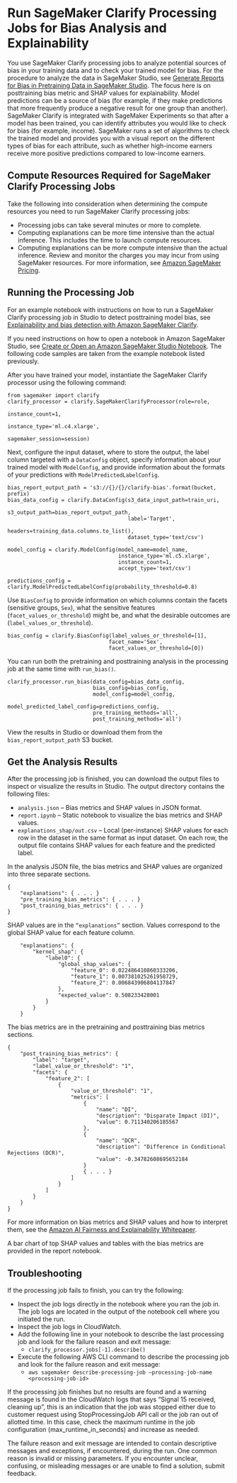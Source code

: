# Run SageMaker Clarify Processing Jobs for Bias Analysis and Explainability<a name="clarify-processing-job-run"></a>

You use SageMaker Clarify processing jobs to analyze potential sources of bias in your training data and to check your trained model for bias\. For the procedure to analyze the data in SageMaker Studio, see [Generate Reports for Bias in Pretraining Data in SageMaker Studio](clarify-data-bias-reports-ui.md)\. The focus here is on posttraining bias metric and SHAP values for explainability\. Model predictions can be a source of bias \(for example, if they make predictions that more frequently produce a negative result for one group than another\)\. SageMaker Clarify is integrated with SageMaker Experiments so that after a model has been trained, you can identify attributes you would like to check for bias \(for example, income\)\. SageMaker runs a set of algorithms to check the trained model and provides you with a visual report on the different types of bias for each attribute, such as whether high\-income earners receive more positive predictions compared to low\-income earners\.

## Compute Resources Required for SageMaker Clarify Processing Jobs<a name="clarify-processing-job-run-resources"></a>

Take the following into consideration when determining the compute resources you need to run SageMaker Clarify processing jobs:
+ Processing jobs can take several minutes or more to complete\.
+ Computing explanations can be more time intensive than the actual inference\. This includes the time to launch compute resources\.
+ Computing explanations can be more compute intensive than the actual inference\. Review and monitor the charges you may incur from using SageMaker resources\. For more information, see [Amazon SageMaker Pricing](http://aws.amazon.com/sagemaker/pricing/)\. 

## Running the Processing Job<a name="clarify-processing-job-run-code"></a>

For an example notebook with instructions on how to run a SageMaker Clarify processing job in Studio to detect posttraining model bias, see [Explainability and bias detection with Amazon SageMaker Clarify](https://sagemaker-examples.readthedocs.io/en/latest/sagemaker_processing/fairness_and_explainability/fairness_and_explainability.html)\.

If you need instructions on how to open a notebook in Amazon SageMaker Studio, see [Create or Open an Amazon SageMaker Studio Notebook](notebooks-create-open.md)\. The following code samples are taken from the example notebook listed previously\.

After you have trained your model, instantiate the SageMaker Clarify processor using the following command:

```
from sagemaker import clarify
clarify_processor = clarify.SageMakerClarifyProcessor(role=role,
                                                      instance_count=1,
                                                      instance_type='ml.c4.xlarge',
                                                      sagemaker_session=session)
```

Next, configure the input dataset, where to store the output, the label column targeted with a `DataConfig` object, specify information about your trained model with `ModelConfig`, and provide information about the formats of your predictions with `ModelPredictedLabelConfig`\.

```
bias_report_output_path = 's3://{}/{}/clarify-bias'.format(bucket, prefix)
bias_data_config = clarify.DataConfig(s3_data_input_path=train_uri,
                                      s3_output_path=bias_report_output_path,
                                      label='Target',
                                      headers=training_data.columns.to_list(),
                                      dataset_type='text/csv')

model_config = clarify.ModelConfig(model_name=model_name,
                                   instance_type='ml.c5.xlarge',
                                   instance_count=1,
                                   accept_type='text/csv')

predictions_config = clarify.ModelPredictedLabelConfig(probability_threshold=0.8)
```

Use `BiasConfig` to provide information on which columns contain the facets \(sensitive groups, `Sex`\), what the sensitive features \(`facet_values_or_threshold`\) might be, and what the desirable outcomes are \(`label_values_or_threshold`\)\. 

```
bias_config = clarify.BiasConfig(label_values_or_threshold=[1],
                                facet_name='Sex',
                                facet_values_or_threshold=[0])
```

You can run both the pretraining and posttraining analysis in the processing job at the same time with `run_bias()`\. 

```
clarify_processor.run_bias(data_config=bias_data_config,
                           bias_config=bias_config,
                           model_config=model_config,
                           model_predicted_label_config=predictions_config,
                           pre_training_methods='all',
                           post_training_methods='all')
```

View the results in Studio or download them from the `bias_report_output_path` S3 bucket\.

## Get the Analysis Results<a name="clarify-processing-job-run-analysis-results"></a>

After the processing job is finished, you can download the output files to inspect or visualize the results in Studio\. The output directory contains the following files:
+ `analysis.json` – Bias metrics and SHAP values in JSON format\.
+ `report.ipynb` – Static notebook to visualize the bias metrics and SHAP values\.
+ `explanations_shap/out.csv` – Local \(per\-instance\) SHAP values for each row in the dataset in the same format as input dataset\. On each row, the output file contains SHAP values for each feature and the predicted label\.

In the analysis JSON file, the bias metrics and SHAP values are organized into three separate sections\.

```
{
    "explanations": { . . . }
    "pre_training_bias_metrics": { . . . }
    "post_training_bias_metrics": { . . . }
}
```

SHAP values are in the `“explanations”` section\. Values correspond to the global SHAP value for each feature column\.

```
    "explanations": {
        "kernel_shap": {
            "label0": {
                "global_shap_values": {
                    "feature_0": 0.022486410860333206,
                    "feature_1": 0.007381025261958729,
                    "feature_2": 0.006843906804137847
                },
                "expected_value": 0.508233428001
            }
        }
    }
```

The bias metrics are in the pretraining and posttraining bias metrics sections\.

```
{
    "post_training_bias_metrics": {
        "label": "target",
        "label_value_or_threshold": "1",
        "facets": {
            "feature_2": [
                {
                    "value_or_threshold": "1",
                    "metrics": [
                        {
                            "name": "DI",
                            "description": "Disparate Impact (DI)",
                            "value": 0.711340206185567
                        },
                        {
                            "name": "DCR",
                            "description": "Difference in Conditional Rejections (DCR)",
                            "value": -0.34782608695652184
                        }
                        { . . . }                        
                    ]
                }
            ]
        }
    }
}
```

For more information on bias metrics and SHAP values and how to interpret them, see the [Amazon AI Fairness and Explainability Whitepaper](https://pages.awscloud.com/rs/112-TZM-766/images/Amazon.AI.Fairness.and.Explainability.Whitepaper.pdf)\.

A bar chart of top SHAP values and tables with the bias metrics are provided in the report notebook\.

## Troubleshooting<a name="clarify-processing-job-run-troubleshooting"></a>

If the processing job fails to finish, you can try the following:
+ Inspect the job logs directly in the notebook where you ran the job in\. The job logs are located in the output of the notebook cell where you initiated the run\.
+ Inspect the job logs in CloudWatch\.
+ Add the following line in your notebook to describe the last processing job and look for the failure reason and exit message:
  + `clarify_processor.jobs[-1].describe()`
+ Execute the following AWS CLI command to describe the processing job and look for the failure reason and exit message:
  + `aws sagemaker describe-processing-job —processing-job-name <processing-job-id>`

If the processing job finishes but no results are found and a warning message is found in the CloudWatch logs that says “Signal 15 received, cleaning up”, this is an indication that the job was stopped either due to customer request using StopProcessingJob API call or the job ran out of allotted time\. In this case, check the maximum runtime in the job configuration \(max\_runtime\_in\_seconds\) and increase as needed\.

The failure reason and exit message are intended to contain descriptive messages and exceptions, if encountered, during the run\. One common reason is invalid or missing parameters\. If you encounter unclear, confusing, or misleading messages or are unable to find a solution, submit feedback\.
